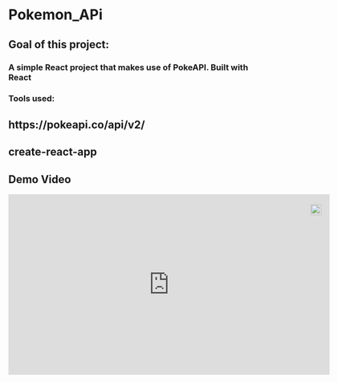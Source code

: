 <h1> Pokemon_APi</h1>
<h2>Goal of this project:</h2>
<h3>A simple React project that makes use of PokeAPI. Built with React </h2>
  
<h3> Tools used:</h3>
   <h2>https://pokeapi.co/api/v2/</h2>
    <h2>create-react-app</h2>
    <h2>Demo Video</h3>
    <div style="position:relative;width:fit-content;height:fit-content;">
            <a style="position:absolute;top:20px;right:1rem;opacity:0.8;" href="https://clipchamp.com/watch/AKeWkl7qfbf?utm_source=embed&utm_medium=embed&utm_campaign=watch">
                <img style="height:22px;" src="https://clipchamp.com/e.svg" alt="Made with Clipchamp" />
            </a>
            <iframe allowfullscreen style="border:none" src="https://clipchamp.com/watch/AKeWkl7qfbf/embed" width="640" height="360"></iframe>
        </div>
